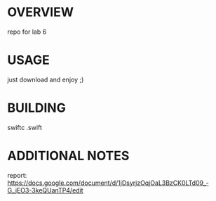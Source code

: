 # OVERVIEW
repo for lab 6 
# USAGE
just download and enjoy ;)
# BUILDING
swiftc <filename>.swift
# ADDITIONAL NOTES
report: https://docs.google.com/document/d/1jDsyrjzOqjOaL3BzCK0LTd09_-G_jEO3-3keQUanTP4/edit
